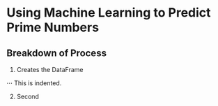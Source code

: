# Using Machine Learning to Predict Prime Numbers


## Breakdown of Process
1. Creates the DataFrame

⋅⋅⋅ This is indented.

2. Second

